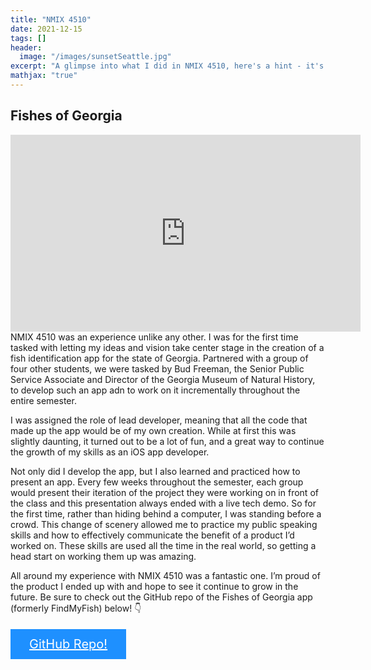 ```yaml
---
title: "NMIX 4510"
date: 2021-12-15
tags: []
header: 
  image: "/images/sunsetSeattle.jpg"
excerpt: "A glimpse into what I did in NMIX 4510, here's a hint - it's the development of a fish identification app for iOS!"
mathjax: "true"
---
```


## Fishes of Georgia

<iframe src="https://www.youtube.com/embed/a11K1M6WUE8" width="560" height="315" frameborder="0" allowfullscreen="true"> </iframe>
<br>
NMIX 4510 was an experience unlike any other. I was for the first time tasked with letting my ideas and vision take center stage in the creation of a fish identification app for the state of Georgia. Partnered with a group of four other students, we were tasked by Bud Freeman, the Senior Public Service Associate and Director of the Georgia Museum of Natural History, to develop such an app adn to work on it incrementally throughout the entire semester. 

I was assigned the role of lead developer, meaning that all the code that made up the app would be of my own creation. While at first this was slightly daunting, it turned out to be a lot of fun, and a great way to continue the growth of my skills as an iOS app developer. 

Not only did I develop the app, but I also learned and practiced how to present an app. Every few weeks throughout the semester, each group would present their iteration of the project they were working on in front of the class and this presentation always ended with a live tech demo. So for the first time, rather than hiding behind a computer, I was standing before a crowd. This change of scenery allowed me to practice my public speaking skills and how to effectively communicate the benefit of a product I’d worked on. These skills are used all the time in the real world, so getting a head start on working them up was amazing.

All around my experience with NMIX 4510 was a fantastic one. I’m proud of the product I ended up with and hope to see it continue to grow in the future. Be sure to check out the GitHub repo of the Fishes of Georgia app (formerly FindMyFish) below! 👇

<html>
<head>
<meta name="viewport" content="width=device-width, initial-scale=1">
<style>  
.btn {
  background-color: DodgerBlue;
  border: none;
  color: white;
  padding: 12px 30px;
  cursor: pointer;
  font-size: 20px;
}

/* Darker background on mouse-over */
.btn:hover {
  background-color: RoyalBlue;
}
</style>
</head>
<body>
<br>
<a href="https://github.com/andreasmarsh/FIshesOfGeorgia" target="_blank" class="btn"><i class="fa fa-github-square" aria-hidden="true"></i> GitHub Repo!</a>
<br>
</body>
</html> 
